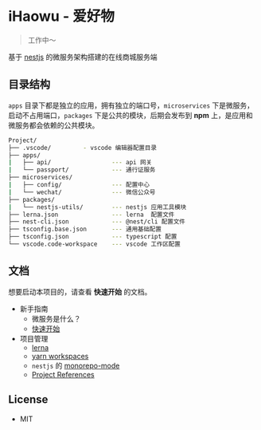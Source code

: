 # iHaowu - 爱好物

> 工作中～

基于 [nestjs] 的微服务架构搭建的在线商城服务端

## 目录结构

`apps` 目录下都是独立的应用，拥有独立的端口号，`microservices` 下是微服务，启动不占用端口，`packages` 下是公共的模块，后期会发布到 **npm** 上，是应用和微服务都会依赖的公共模块。

```bash
Project/
├── .vscode/         - vscode 编辑器配置目录
├── apps/
|   ├── api/                 --- api 网关
|   └── passport/            --- 通行证服务
├── microservices/
|   ├── config/              --- 配置中心
|   └── wechat/              --- 微信公众号
├── packages/
|   └── nestjs-utils/        --- nestjs 应用工具模块
├── lerna.json               --- lerna  配置文件
├── nest-cli.json            --- @nest/cli 配置文件
├── tsconfig.base.json       --- 通用基础配置
├── tsconfig.json            --- typescript 配置
└── vscode.code-workspace    --- vscode 工作区配置
```

## 文档

想要启动本项目的，请查看 **快速开始** 的文档。

- 新手指南
  - 微服务是什么？
  - [快速开始](./docs/intro/quickstart.md)
- 项目管理
  - [lerna][lerna]
  - [yarn workspaces][yarn workspaces]
  - `nestjs` 的 [monorepo-mode][monorepo-mode]
  - [Project References][Project References]


## License

- MIT

[lerna]: https://lerna.js.org/
[nestjs]: https://nestjs.com/
[yarn workspaces]: https://classic.yarnpkg.com/en/docs/workspaces/
[Project References]:https://www.typescriptlang.org/docs/handbook/project-references.html
[monorepo-mode]: https://docs.nestjs.com/cli/monorepo#monorepo-mode
